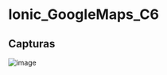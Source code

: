 # Ionic_GoogleMaps_C6

## Capturas
![image](https://user-images.githubusercontent.com/66330281/228352390-630070f3-d3f3-44c2-ba7d-716f45c22f20.png)
